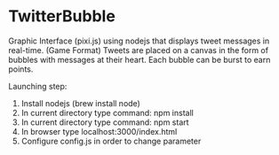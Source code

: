 # TwitterBubble
Graphic Interface (pixi.js) using nodejs that displays tweet messages in real-time. (Game Format)
Tweets are placed on a canvas in the form of bubbles with messages at their heart.
Each bubble can be burst to earn points.

Launching step:

1. Install nodejs (brew install node)
2. In current directory type command: npm install
3. In current directory type command: npm start
4. In browser type localhost:3000/index.html
5. Configure config.js in order to change parameter